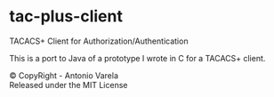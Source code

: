 # tac-plus-client
TACACS+ Client for Authorization/Authentication

This is a port to Java of a prototype I wrote in C for a TACACS+ client. 

&copy; CopyRight - Antonio Varela</br>
Released under the MIT License
